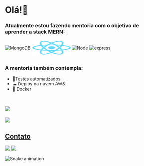  # Olá!👋

### Atualmente estou fazendo mentoria com o objetivo de aprender a stack MERN:
<div style="display: inline_block">
   <img align="center" alt="MongoDB" height="60" width="25%" src="https://cdn.jsdelivr.net/gh/devicons/devicon/icons/mongodb/mongodb-plain-wordmark.svg">
   <img align="center" alt="React" height="50" width="25%" src="https://raw.githubusercontent.com/devicons/devicon/master/icons/react/react-original.svg">
   <img align="center" alt="Node" height="60" width="25%" src="https://cdn.jsdelivr.net/gh/devicons/devicon/icons/nodejs/nodejs-plain-wordmark.svg">
   <img align="center" alt="express" height="50" width="25%" src="https://cdn.jsdelivr.net/gh/devicons/devicon/icons/express/express-original-wordmark.svg" >
</div>

##

### A mentoria também contempla:
- 🧾Testes automatizados
- ☁ Deploy na nuvem AWS
- 🚢 Docker
##
<br>
<div >
 <a href= "https://github.com/andressamalagutti">
 <img height = "180em" src="https://github-readme-stats.vercel.app/api?username=andressamalagutti&theme=cobalt&show_icons=true&include_all=commits=true&count"/><br><br>
 <img height = "180em" src="https://github-readme-stats.vercel.app/api/top-langs/?username=andressamalagutti&layout=compact&langs_count=16&theme=cobalt"/>
 </div>
 
 ## Contato
<div> 
 
 <a href = "mailto:andressamalagutt@hotmail.com"><img src="https://img.shields.io/badge/-Email-%23333?style=for-the-badge&logo=outlook&logoColor=white" target="_blank">  </a>
 <a href="https://www.linkedin.com/in/andressamalagutti" target="_blank"><img src="https://img.shields.io/badge/-LinkedIn-%230077B5?style=for-the-badge&logo=linkedin&logoColor=white" target="_blank"></a> 
</div>
 
![Snake animation](https://github.com/andressamalagutti/andressamalagutti/blob/output/github-contribution-grid-snake.gif)
